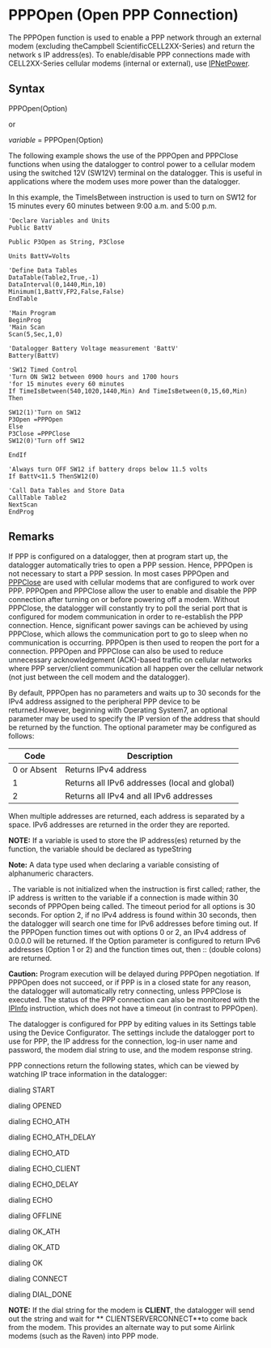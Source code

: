 # PPPOpen (Open PPP Connection)

The PPPOpen function is used to enable a PPP network through an external modem (excluding theCampbell ScientificCELL2XX-Series) and return the network s IP address(es). To enable/disable PPP connections made with CELL2XX-Series cellular modems (internal or external), use [IPNetPower](ipnetpower.md).

## Syntax

PPPOpen(Option)

or

_variable_ = PPPOpen(Option)

The following example shows the use of the PPPOpen and PPPClose functions when using the datalogger to control power to a cellular modem using the switched 12V (SW12V) terminal on the datalogger. This is useful in applications where the modem uses more power than the datalogger.

In this example, the TimeIsBetween instruction is used to turn on SW12 for 15 minutes every 60 minutes between 9:00 a.m. and 5:00 p.m.

```
'Declare Variables and Units
Public BattV

Public P3Open as String, P3Close

Units BattV=Volts

'Define Data Tables
DataTable(Table2,True,-1)
DataInterval(0,1440,Min,10)
Minimum(1,BattV,FP2,False,False)
EndTable

'Main Program
BeginProg
'Main Scan
Scan(5,Sec,1,0)

'Datalogger Battery Voltage measurement 'BattV'
Battery(BattV)

'SW12 Timed Control
'Turn ON SW12 between 0900 hours and 1700 hours
'for 15 minutes every 60 minutes
If TimeIsBetween(540,1020,1440,Min) And TimeIsBetween(0,15,60,Min) Then

SW12(1)'Turn on SW12
P3Open =PPPOpen
Else
P3Close =PPPClose
SW12(0)'Turn off SW12

EndIf

'Always turn OFF SW12 if battery drops below 11.5 volts
If BattV<11.5 ThenSW12(0)

'Call Data Tables and Store Data
CallTable Table2
NextScan
EndProg
```

## Remarks

If PPP is configured on a datalogger, then at program start up, the datalogger automatically tries to open a PPP session. Hence, PPPOpen is not necessary to start a PPP session. In most cases PPPOpen and [PPPClose](pppclose.md) are used with cellular modems that are configured to work over PPP. PPPOpen and PPPClose allow the user to enable and disable the PPP connection after turning on or before powering off a modem. Without PPPClose, the datalogger will constantly try to poll the serial port that is configured for modem communication in order to re-establish the PPP connection. Hence, significant power savings can be achieved by using PPPClose, which allows the communication port to go to sleep when no communication is occurring. PPPOpen is then used to reopen the port for a connection. PPPOpen and PPPClose can also be used to reduce unnecessary acknowledgement (ACK)-based traffic on cellular networks where PPP server/client communication all happen over the cellular network (not just between the cell modem and the datalogger).

By default, PPPOpen has no parameters and waits up to 30 seconds for the IPv4 address assigned to the peripheral PPP device to be returned.However, beginning with Operating System7, an optional parameter may be used to specify the IP version of the address that should be returned by the function. The optional parameter may be configured as follows:

| Code        | Description                                   |
| ----------- | --------------------------------------------- |
| 0 or Absent | Returns IPv4 address                          |
| 1           | Returns all IPv6 addresses (local and global) |
| 2           | Returns all IPv4 and all IPv6 addresses       |

When multiple addresses are returned, each address is separated by a space. IPv6 addresses are returned in the order they are reported.

**NOTE:** If a variable is used to store the IP address(es) returned by the function, the variable should be declared as typeString

**Note:** A data type used when declaring a variable consisting of alphanumeric characters.

. The variable is not initialized when the instruction is first called; rather, the IP address is written to the variable if a connection is made within 30 seconds of PPPOpen being called. The timeout period for all options is 30 seconds. For option 2, if no IPv4 address is found within 30 seconds, then the datalogger will search one time for IPv6 addresses before timing out. If the PPPOpen function times out with options 0 or 2, an IPv4 address of 0.0.0.0 will be returned. If the Option parameter is configured to return IPv6 addresses (Option 1 or 2) and the function times out, then :: (double colons) are returned.

**Caution:** Program execution will be delayed during PPPOpen negotiation. If PPPOpen does not succeed, or if PPP is in a closed state for any reason, the datalogger will automatically retry connecting, unless PPPClose is executed. The status of the PPP connection can also be monitored with the [IPInfo](ipinfo.md) instruction, which does not have a timeout (in contrast to PPPOpen).

The datalogger is configured for PPP by editing values in its Settings table using the Device Configurator. The settings include the datalogger port to use for PPP, the IP address for the connection, log-in user name and password, the modem dial string to use, and the modem response string.

PPP connections return the following states, which can be viewed by watching IP trace information in the datalogger:

dialing START

dialing OPENED

dialing ECHO_ATH

dialing ECHO_ATH_DELAY

dialing ECHO_ATD

dialing ECHO_CLIENT

dialing ECHO_DELAY

dialing ECHO

dialing OFFLINE

dialing OK_ATH

dialing OK_ATD

dialing OK

dialing CONNECT

dialing DIAL_DONE

**NOTE:** If the dial string for the modem is **CLIENT**, the datalogger will send out the string and wait for ** CLIENTSERVER<CRLF>CONNECT<CRLF>**to come back from the modem. This provides an alternate way to put some Airlink modems (such as the Raven) into PPP mode.
